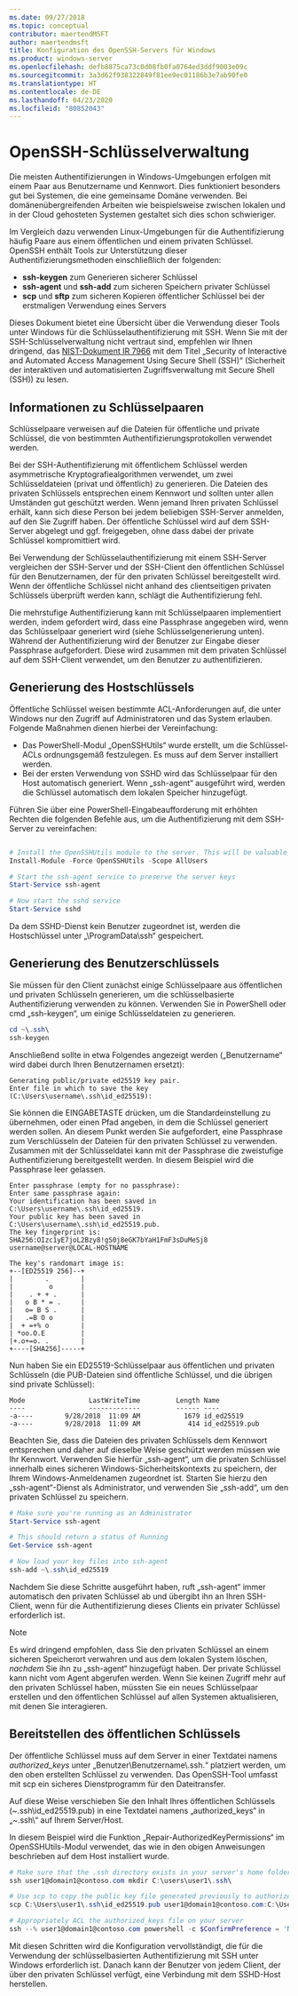 ```yaml
---
ms.date: 09/27/2018
ms.topic: conceptual
contributor: maertendMSFT
author: maertendmsft
title: Konfiguration des OpenSSH-Servers für Windows
ms.product: windows-server
ms.openlocfilehash: defb8875ca73c0d08fb0fa0764ed3ddf9003e09c
ms.sourcegitcommit: 3a3d62f938322849f81ee9ec01186b3e7ab90fe0
ms.translationtype: HT
ms.contentlocale: de-DE
ms.lasthandoff: 04/23/2020
ms.locfileid: "80852043"
---
```

# <a name="openssh-key-management"></a>OpenSSH-Schlüsselverwaltung

Die meisten Authentifizierungen in Windows-Umgebungen erfolgen mit einem Paar aus Benutzername und Kennwort.
Dies funktioniert besonders gut bei Systemen, die eine gemeinsame Domäne verwenden. Bei domänenübergreifenden Arbeiten wie beispielsweise zwischen lokalen und in der Cloud gehosteten Systemen gestaltet sich dies schon schwieriger.

Im Vergleich dazu verwenden Linux-Umgebungen für die Authentifizierung häufig Paare aus einem öffentlichen und einem privaten Schlüssel.
OpenSSH enthält Tools zur Unterstützung dieser Authentifizierungsmethoden einschließlich der folgenden:

* __ssh-keygen__ zum Generieren sicherer Schlüssel
* __ssh-agent__ und __ssh-add__ zum sicheren Speichern privater Schlüssel
* __scp__ und __sftp__ zum sicheren Kopieren öffentlicher Schlüssel bei der erstmaligen Verwendung eines Servers

Dieses Dokument bietet eine Übersicht über die Verwendung dieser Tools unter Windows für die Schlüsselauthentifizierung mit SSH. Wenn Sie mit der SSH-Schlüsselverwaltung nicht vertraut sind, empfehlen wir Ihnen dringend, das [NIST-Dokument IR 7966](http://nvlpubs.nist.gov/nistpubs/ir/2015/NIST.IR.7966.pdf) mit dem Titel „Security of Interactive and Automated Access Management Using Secure Shell (SSH)“ (Sicherheit der interaktiven und automatisierten Zugriffsverwaltung mit Secure Shell (SSH)) zu lesen.

## <a name="about-key-pairs"></a>Informationen zu Schlüsselpaaren

Schlüsselpaare verweisen auf die Dateien für öffentliche und private Schlüssel, die von bestimmten Authentifizierungsprotokollen verwendet werden. 

Bei der SSH-Authentifizierung mit öffentlichem Schlüssel werden asymmetrische Kryptografiealgorithmen verwendet, um zwei Schlüsseldateien (privat und öffentlich) zu generieren. Die Dateien des privaten Schlüssels entsprechen einem Kennwort und sollten unter allen Umständen gut geschützt werden. Wenn jemand Ihren privaten Schlüssel erhält, kann sich diese Person bei jedem beliebigen SSH-Server anmelden, auf den Sie Zugriff haben. Der öffentliche Schlüssel wird auf dem SSH-Server abgelegt und ggf. freigegeben, ohne dass dabei der private Schlüssel kompromittiert wird.

Bei Verwendung der Schlüsselauthentifizierung mit einem SSH-Server vergleichen der SSH-Server und der SSH-Client den öffentlichen Schlüssel für den Benutzernamen, der für den privaten Schlüssel bereitgestellt wird. Wenn der öffentliche Schlüssel nicht anhand des clientseitigen privaten Schlüssels überprüft werden kann, schlägt die Authentifizierung fehl. 

Die mehrstufige Authentifizierung kann mit Schlüsselpaaren implementiert werden, indem gefordert wird, dass eine Passphrase angegeben wird, wenn das Schlüsselpaar generiert wird (siehe Schlüsselgenerierung unten). Während der Authentifizierung wird der Benutzer zur Eingabe dieser Passphrase aufgefordert. Diese wird zusammen mit dem privaten Schlüssel auf dem SSH-Client verwendet, um den Benutzer zu authentifizieren. 

## <a name="host-key-generation"></a>Generierung des Hostschlüssels

Öffentliche Schlüssel weisen bestimmte ACL-Anforderungen auf, die unter Windows nur den Zugriff auf Administratoren und das System erlauben. Folgende Maßnahmen dienen hierbei der Vereinfachung: 

* Das PowerShell-Modul „OpenSSHUtils“ wurde erstellt, um die Schlüssel-ACLs ordnungsgemäß festzulegen. Es muss auf dem Server installiert werden.
* Bei der ersten Verwendung von SSHD wird das Schlüsselpaar für den Host automatisch generiert. Wenn „ssh-agent“ ausgeführt wird, werden die Schlüssel automatisch dem lokalen Speicher hinzugefügt. 

Führen Sie über eine PowerShell-Eingabeaufforderung mit erhöhten Rechten die folgenden Befehle aus, um die Authentifizierung mit dem SSH-Server zu vereinfachen:

```powershell

# Install the OpenSSHUtils module to the server. This will be valuable when deploying user keys.
Install-Module -Force OpenSSHUtils -Scope AllUsers

# Start the ssh-agent service to preserve the server keys
Start-Service ssh-agent

# Now start the sshd service
Start-Service sshd
```

Da dem SSHD-Dienst kein Benutzer zugeordnet ist, werden die Hostschlüssel unter „\ProgramData\ssh“ gespeichert.


## <a name="user-key-generation"></a>Generierung des Benutzerschlüssels

Sie müssen für den Client zunächst einige Schlüsselpaare aus öffentlichen und privaten Schlüsseln generieren, um die schlüsselbasierte Authentifizierung verwenden zu können. Verwenden Sie in PowerShell oder cmd „ssh-keygen“, um einige Schlüsseldateien zu generieren.

```powershell
cd ~\.ssh\
ssh-keygen
```

Anschließend sollte in etwa Folgendes angezeigt werden („Benutzername“ wird dabei durch Ihren Benutzernamen ersetzt):

```
Generating public/private ed25519 key pair.
Enter file in which to save the key (C:\Users\username\.ssh\id_ed25519):
```

Sie können die EINGABETASTE drücken, um die Standardeinstellung zu übernehmen, oder einen Pfad angeben, in dem die Schlüssel generiert werden sollen. An diesem Punkt werden Sie aufgefordert, eine Passphrase zum Verschlüsseln der Dateien für den privaten Schlüssel zu verwenden.
Zusammen mit der Schlüsseldatei kann mit der Passphrase die zweistufige Authentifizierung bereitgestellt werden. In diesem Beispiel wird die Passphrase leer gelassen. 

```
Enter passphrase (empty for no passphrase): 
Enter same passphrase again: 
Your identification has been saved in C:\Users\username\.ssh\id_ed25519.
Your public key has been saved in C:\Users\username\.ssh\id_ed25519.pub.
The key fingerprint is: 
SHA256:OIzc1yE7joL2Bzy8!gS0j8eGK7bYaH1FmF3sDuMeSj8 username@server@LOCAL-HOSTNAME

The key's randomart image is:
+--[ED25519 256]--+
|        .        |
|         o       |
|    . + + .      |
|   o B * = .     |
|   o= B S .      |
|   .=B O o       |
|  + =+% o        |
| *oo.O.E         |
|+.o+=o. .        |
+----[SHA256]-----+
```

Nun haben Sie ein ED25519-Schlüsselpaar aus öffentlichen und privaten Schlüsseln (die PUB-Dateien sind öffentliche Schlüssel, und die übrigen sind private Schlüssel):

```
Mode                LastWriteTime         Length Name
----                -------------         ------ ----
-a----        9/28/2018  11:09 AM           1679 id_ed25519
-a----        9/28/2018  11:09 AM            414 id_ed25519.pub
```

Beachten Sie, dass die Dateien des privaten Schlüssels dem Kennwort entsprechen und daher auf dieselbe Weise geschützt werden müssen wie Ihr Kennwort.
Verwenden Sie hierfür „ssh-agent“, um die privaten Schlüssel innerhalb eines sicheren Windows-Sicherheitskontexts zu speichern, der Ihrem Windows-Anmeldenamen zugeordnet ist. Starten Sie hierzu den „ssh-agent“-Dienst als Administrator, und verwenden Sie „ssh-add“, um den privaten Schlüssel zu speichern. 

```powershell
# Make sure you're running as an Administrator
Start-Service ssh-agent

# This should return a status of Running
Get-Service ssh-agent

# Now load your key files into ssh-agent
ssh-add ~\.ssh\id_ed25519

```

Nachdem Sie diese Schritte ausgeführt haben, ruft „ssh-agent“ immer automatisch den privaten Schlüssel ab und übergibt ihn an Ihren SSH-Client, wenn für die Authentifizierung dieses Clients ein privater Schlüssel erforderlich ist.

> [!NOTE]
> Es wird dringend empfohlen, dass Sie den privaten Schlüssel an einem sicheren Speicherort verwahren und aus dem lokalen System löschen, *nachdem* Sie ihn zu „ssh-agent“ hinzugefügt haben.
> Der private Schlüssel kann nicht vom Agent abgerufen werden.
> Wenn Sie keinen Zugriff mehr auf den privaten Schlüssel haben, müssten Sie ein neues Schlüsselpaar erstellen und den öffentlichen Schlüssel auf allen Systemen aktualisieren, mit denen Sie interagieren.

## <a name="deploying-the-public-key"></a>Bereitstellen des öffentlichen Schlüssels

Der öffentliche Schlüssel muss auf dem Server in einer Textdatei namens *authorized_keys* unter „Benutzer\Benutzername\\.ssh\.“ platziert werden, um den oben erstellten Schlüssel zu verwenden. Das OpenSSH-Tool umfasst mit scp ein sicheres Dienstprogramm für den Dateitransfer.

Auf diese Weise verschieben Sie den Inhalt Ihres öffentlichen Schlüssels (~\.ssh\id_ed25519.pub) in eine Textdatei namens „authorized_keys“ in „~\.ssh\“ auf Ihrem Server/Host.

In diesem Beispiel wird die Funktion „Repair-AuthorizedKeyPermissions“ im OpenSSHUtils-Modul verwendet, das wie in den obigen Anweisungen beschrieben auf dem Host installiert wurde.

```powershell
# Make sure that the .ssh directory exists in your server's home folder
ssh user1@domain1@contoso.com mkdir C:\users\user1\.ssh\

# Use scp to copy the public key file generated previously to authorized_keys on your server
scp C:\Users\user1\.ssh\id_ed25519.pub user1@domain1@contoso.com:C:\Users\user1\.ssh\authorized_keys

# Appropriately ACL the authorized_keys file on your server  
ssh --% user1@domain1@contoso.com powershell -c $ConfirmPreference = 'None'; Repair-AuthorizedKeyPermission C:\Users\user1\.ssh\authorized_keys
```

Mit diesen Schritten wird die Konfiguration vervollständigt, die für die Verwendung der schlüsselbasierten Authentifizierung mit SSH unter Windows erforderlich ist.
Danach kann der Benutzer von jedem Client, der über den privaten Schlüssel verfügt, eine Verbindung mit dem SSHD-Host herstellen.

